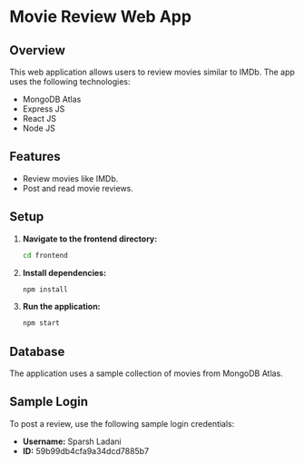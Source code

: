 # Movie Review Web App

## Overview

This web application allows users to review movies similar to IMDb. The app uses the following technologies:
- MongoDB Atlas
- Express JS
- React JS
- Node JS

## Features

- Review movies like IMDb.
- Post and read movie reviews.

## Setup

1. **Navigate to the frontend directory:**
   ```bash
   cd frontend
   ```

2. **Install dependencies:**
   ```bash
   npm install
   ```

3. **Run the application:**
   ```bash
   npm start
   ```

## Database

The application uses a sample collection of movies from MongoDB Atlas.

## Sample Login

To post a review, use the following sample login credentials:
- **Username:** Sparsh Ladani
- **ID:** 59b99db4cfa9a34dcd7885b7

